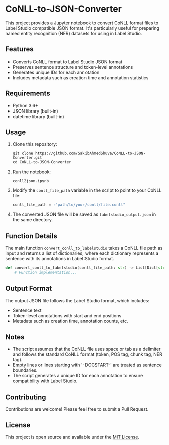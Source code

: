 # CoNLL-to-JSON-Converter

This project provides a Jupyter notebook to convert CoNLL format files to Label Studio compatible JSON format. It's particularly useful for preparing named entity recognition (NER) datasets for using in Label Studio.

## Features

- Converts CoNLL format to Label Studio JSON format
- Preserves sentence structure and token-level annotations
- Generates unique IDs for each annotation
- Includes metadata such as creation time and annotation statistics

## Requirements

- Python 3.6+
- JSON library (built-in)
- datetime library (built-in)

## Usage

1. Clone this repository:
   ```
   git clone https://github.com/SakibAhmedShuva/CoNLL-to-JSON-Converter.git
   cd CoNLL-to-JSON-Converter
   ```

2. Run the notebook:
   ```
   conll2json.ipynb
   ```

2. Modify the `conll_file_path` variable in the script to point to your CoNLL file:
   ```python
   conll_file_path = r"path/to/your/conll/file.conll"
   ```
   
4. The converted JSON file will be saved as `labelstudio_output.json` in the same directory.

## Function Details

The main function `convert_conll_to_labelstudio` takes a CoNLL file path as input and returns a list of dictionaries, where each dictionary represents a sentence with its annotations in Label Studio format.

```python
def convert_conll_to_labelstudio(conll_file_path: str) -> List[Dict[str, Any]]:
    # Function implementation...
```

## Output Format

The output JSON file follows the Label Studio format, which includes:

- Sentence text
- Token-level annotations with start and end positions
- Metadata such as creation time, annotation counts, etc.

## Notes

- The script assumes that the CoNLL file uses space or tab as a delimiter and follows the standard CoNLL format (token, POS tag, chunk tag, NER tag).
- Empty lines or lines starting with '-DOCSTART-' are treated as sentence boundaries.
- The script generates a unique ID for each annotation to ensure compatibility with Label Studio.

## Contributing

Contributions are welcome! Please feel free to submit a Pull Request.

## License

This project is open source and available under the [MIT License](LICENSE).
